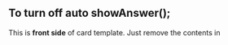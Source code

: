 ## To turn off auto showAnswer();

This is <b>front side</b> of card template. Just remove the contents in <b><script></b> tag.
```javascript
{{Pinyin}}
<script>
var isMobile = /Android/i.test(navigator.userAgent);
if (isMobile) {
  showAnswer();    // <---   remove this function or comment it.
}else{
  pycmd('ans');
}
</script>
```

#### Afetr removing above, the front side of card template will like this.
```
{{Pinyin}}
```

## Change default setting of showing and hiding characters, pinyin and meaning in card.html
Read commented out line to change.
## Simplified 
### To show simplified characters
Note : It uses [anki-persistence](https://github.com/SimonLammer/anki-persistence) to pass value to all cards.
Also opacity is used to show/hide characters because xiehanzi fetch characters details using this feild. If 'display:none' or 'display:block' used then it will not fetch characters details.
```javascript
if (showSimpState == null) {
    showSimpState = true;    // <--- the default state of showing simplified
    document.getElementById("showSimpId").checked = true;   // <--- switch in side menu toggle ON showing that simpilfied is shown 
    document.getElementById("ch_sim").style.opacity = "1";   // <--- used as opacity 1 to showing 
    Persistence.setItem("simp_per", showSimpState);    // <--- storing the value to be passed to next card
}
```

### To hide simplified characters as default
```javascript
if (showSimpState == null) {
    showSimpState = false;    // <--- the state changed to hide simplified characters
    document.getElementById("showSimpId").checked = false;   // <--- switch in side menu toggle OFF showing that simpilfied is hidden 
    document.getElementById("ch_sim").style.opacity = "0";   // <--- used as opacity 1 to hiding 
    Persistence.setItem("simp_per", showSimpState);    // <--- storing the value to be passed to next card
}
```

## Characters outline
### To show characters outline
```javascript
var show_outline = true;  // default value to show outline, globally accessible to Hanziwriter function
...
...
...
if (showOutlineState == null) {
    showOutlineState = true;   // default state to show outline
    show_outline = showOutlineState;
    document.getElementById("showOutLineId").checked = true;  // default
    Persistence.setItem("outline_per", showOutlineState);
}
```
### To hide characters outline
```javascript
var show_outline = false; // <-- change this to false
...
...
if (showOutlineState == null) {
    showOutlineState = false;  // <-- change this to false
    show_outline = showOutlineState;
    document.getElementById("showOutLineId").checked = false;   // <-- change this to false
    Persistence.setItem("outline_per", showOutlineState);
}
```

## Traditional 
### By default the traditional field is hidden.
```javascript
if (showTradState == null) {
    showTradState = false;
    document.getElementById("showTradId").checked = false;
    document.getElementById("ch_trad").style.display = "none";  
    Persistence.setItem("trad_per", showTradState);
}
```
### To show traditional characters as default
```javascript
if (showTradState == null) {
    showTradState = true;   // <--- change it - true
    document.getElementById("showTradId").checked = true;  // <-- change this to - true
    document.getElementById("ch_trad").style.display = "block";   // <-- change it to - block
    Persistence.setItem("trad_per", showTradState);
}
```

## Pinyin 
### To show< pinyin as default
```javascript
if (showPinyinState == null) {
    showPinyinState = true;
    document.getElementById("showPinId").checked = true;
    document.getElementById("ch_pin").style.display = "block";
    Persistence.setItem("pinyin_per", showPinyinState);
}
```
### To hide pinyin as default
```javascript
if (showPinyinState == null) {
    showPinyinState = false;
    document.getElementById("showPinId").checked = false;
    document.getElementById("ch_pin").style.display = "none";
    Persistence.setItem("pinyin_per", showPinyinState);
}
```

## Meaning
### To show meaning
```javascript
if (showMeaningState == null) {
    showMeaningState = true;
    document.getElementById("showMeanId").checked = true;
    document.getElementById("ch_mean").style.display = "block";
    Persistence.setItem("meaning_per", showMeaningState);
}
```
### To hide meaning
```javascript
if (showMeaningState == null) {
    showMeaningState = false;
    document.getElementById("showMeanId").checked = false;
    document.getElementById("ch_mean").style.display = "none";
    Persistence.setItem("meaning_per", showMeaningState);
}
```

## Change characters width

```javascript
 // START --- Stroke width of Characters
 
    var strokeWidth = 10;  // <-- default value, can be change other value but lower value of stroke with take less memory. Globally accessible to Hanziwriter function
    
    var slider = document.getElementById("strokeSizeId");
    slider.oninput = function () {
        strokeWidth = this.value;
        if (Persistence.isAvailable()) {
            Persistence.setItem("stroke_per", strokeWidth);
        }
    }
    ...
    ...
    if (strokeWidthState == null) {
    
            strokeWidthState = 10;  // <-- also change this to desired value 
            
            strokeWidth = strokeWidthState;
            Persistence.setItem("stroke_per", strokeWidthState);
        }
```
## Change characters size

```javascript
    var charHW = 70;  // default value, globally accessible to Hanziwriter function
    var slider2 = document.getElementById("charHWId");
    slider2.oninput = function () {
     ...
     ...
      
      if (charHWState == null) {
            charHWState = 70;   // default value, change it to desired value.
            charHW = charHWState;
            Persistence.setItem("charHW_per", charHWState);
        }
```

## To change background, color of buttons etc, change in card.css file (Styling)
To add background, add _ _background.png_ file to collection.media folder in Ankidroid then add this to .card in Styling
### Card Background
```css
background : url(_background.png); 
```
```css
.card {
	font-family: arial;
	font-size: 20px;
	text-align: center;
	color: black;
	background-color: white;
}
```
Also grid background can be changed like above.
### Grid color / background
```css
.grid-color{
 background-color: #FAFAFA;
}
```

### Button icon color and size
```css
.icon {
	margin: 3px;
	position: relative;
	display: inline-block;
	color: white;
	background-color: #00BCD4;
	width: 2.0rem;
	height: 2.0rem;
	border-radius: 8px;
	box-shadow: 0 1px 3px rgba(0, 0, 0, 0.12), 0 1px 2px rgba(0, 0, 0, 0.24);
	transition: all 0.3s ease;
}

.icon .material-icons {
	font-size: 1.0rem;
	position: absolute;
	left: 0.5rem;
	top: 0.5rem;
	transition: all 0.3s ease;
}

.icon:hover,
.icon:focus {
	background-color: #00ACC1;
}
```
### Sidebar color
```css
.sidebar {
  height: 100%;
  width: 0;
  position: fixed;
  z-index: 1;
  top: 0;
  left: 0;
  color: white;
  background-color: #455A64;
  overflow-x: hidden;
  transition: 0.5s;
  padding-top: 60px;

}
```
### Change color of text shown
```css
.text-color1 {
	color: #E53935;
}

.text-color2 {
	color: #37474F;
}

.text-color3 {
	color: #0D47A1;
}

.text-color4 {
	color: #D50000;
	font-size: 35px;
}
```
Above text-color css used in card.html
```html
<div id='ch_sim' class="text-color4 ">{{Simplified}}</div>
<div id='ch_trad' class="text-color2">{{Traditional}}</div>
<div id='ch_pin' class="text-color1">{{Pinyin}}</div>
<div id='ch_mean' class="text-color3">{{Meaning}}</div>
```

### Code with default settings in card.html 
- [card.html](https://github.com/infinyte7/Anki-xiehanzi/blob/master/version%201.2/card.html)
- [card.css](https://github.com/infinyte7/Anki-xiehanzi/blob/master/version%201.2/card.css)

